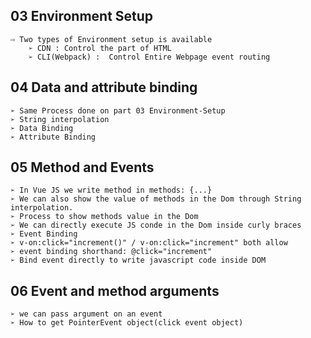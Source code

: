 ## **03 Environment Setup**

    ⇨ Two types of Environment setup is available
        ➢ CDN : Control the part of HTML
        ➢ CLI(Webpack) :  Control Entire Webpage event routing

## **04 Data and attribute binding**

    ➢ Same Process done on part 03 Environment-Setup
    ➢ String interpolation 
    ➢ Data Binding 
    ➢ Attribute Binding 

## **05 Method and Events**

    ➢ In Vue JS we write method in methods: {...}
    ➢ We can also show the value of methods in the Dom through String interpolation.
    ➢ Process to show methods value in the Dom
    ➢ We can directly execute JS conde in the Dom inside curly braces
    ➢ Event Binding
    ➢ v-on:click="increment()" / v-on:click="increment" both allow
    ➢ event binding shorthand: @click="increment"
    ➢ Bind event directly to write javascript code inside DOM

## **06 Event and method arguments**

    ➢ we can pass argument on an event
    ➢ How to get PointerEvent object(click event object) 


